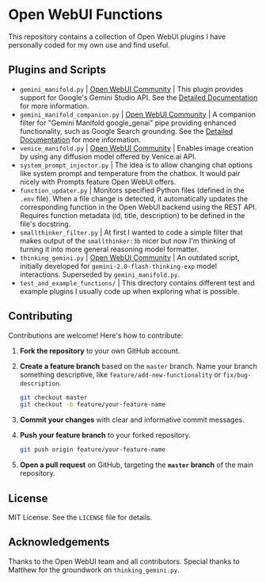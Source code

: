 # Open WebUI Functions

This repository contains a collection of Open WebUI plugins I have personally coded for my own use and find useful.

## Plugins and Scripts

-   `gemini_manifold.py` | [Open WebUI Community](https://openwebui.com/f/suurt8ll/gemini_manifold_google_genai) | This plugin provides support for Google's Gemini Studio API. See the [Detailed Documentation](docs/gemini_manifold.md) for more information.
-   `gemini_manifold_companion.py` | [Open WebUI Community](https://openwebui.com/f/suurt8ll/gemini_manifold_companion) | A companion filter for "Gemini Manifold google_genai" pipe providing enhanced functionality, such as Google Search grounding. See the [Detailed Documentation](docs/gemini_manifold_companion.md) for more information.
-   `venice_manifold.py` | [Open WebUI Community](https://openwebui.com/f/suurt8ll/venice_image_generation) | Enables image creation by using any diffusion model offered by Venice.ai API.
-   `system_prompt_injector.py` | The idea is to allow changing chat options like system prompt and temperature from the chatbox. It would pair nicely with Prompts feature Open WebUI offers.
-   `function_updater.py` | Monitors specified Python files (defined in the `.env` file). When a file change is detected, it automatically updates the corresponding function in the Open WebUI backend using the REST API. Requires function metadata (id, title, description) to be defined in the file's docstring.
-   `smallthinker_filter.py` | At first I wanted to code a simple filter that makes output of the `smallthinker:3b` nicer but now I'm thinking of turning it into more general reasoning model formatter.
-   `thinking_gemini.py` | [Open WebUI Community](https://openwebui.com/f/suurt8ll/thinking_gemini) | An outdated script, initially developed for `gemini-2.0-flash-thinking-exp` model interactions. Superseded by `gemini_manifold.py`.
-   `test_and_example_functions/` | This directory contains different test and example plugins I usually code up when exploring what is possible.

## Contributing

Contributions are welcome! Here's how to contribute:

1.  **Fork the repository** to your own GitHub account.
2.  **Create a feature branch** based on the `master` branch.  Name your branch something descriptive, like `feature/add-new-functionality` or `fix/bug-description`.

    ```bash
    git checkout master
    git checkout -b feature/your-feature-name
    ```

3.  **Commit your changes** with clear and informative commit messages.
4.  **Push your feature branch** to your forked repository.

    ```bash
    git push origin feature/your-feature-name
    ```

5.  **Open a pull request** on GitHub, targeting the **`master` branch** of the main repository.

## License

MIT License. See the `LICENSE` file for details.

## Acknowledgements

Thanks to the Open WebUI team and all contributors. Special thanks to Matthew for the groundwork on `thinking_gemini.py`.
